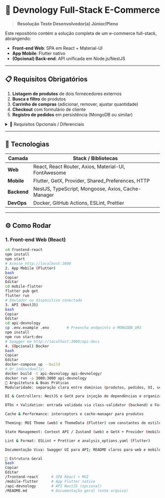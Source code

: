 # 🚀 Devnology Full-Stack E-Commerce

> **Resolução Teste Desenvolvedor(a) Júnior/Pleno**

Este repositório contém a solução completa de um e-commerce full-stack, abrangendo:

- **Front-end Web**: SPA em React + Material-UI  
- **App Mobile**: Flutter nativo  
- **(Opcional) Back-end**: API unificada em Node.js/NestJS  

---

## 📋 Requisitos Obrigatórios

1. **Listagem de produtos** de dois fornecedores externos  
2. **Busca e filtro** de produtos  
3. **Carrinho de compras** (adicionar, remover, ajustar quantidade)  
4. **Checkout** com formulário de cliente  
5. **Registro de pedidos** em persistência (MongoDB ou similar)  

<details>
<summary>🎯 Requisitos Opcionais / Diferenciais</summary>

- Endpoint único de produtos via **NestJS**  
- Cache de chamadas HTTP  
- Documentação **Swagger**  
- Autenticação **JWT**  
- Containerização **Docker**  
- CI/CD (GitHub Actions)  
- Testes unitários e E2E  
</details>

---

## 🔧 Tecnologias

| Camada      | Stack / Bibliotecas                                  |
|-------------|------------------------------------------------------|
| **Web**     | React, React Router, Axios, Material-UI, FontAwesome |
| **Mobile**  | Flutter, GetX, Provider, Shared_Preferences, HTTP    |
| **Backend** | NestJS, TypeScript, Mongoose, Axios, Cache-Manager   |
| **DevOps**  | Docker, GitHub Actions, ESLint, Prettier             |

---

## ⚙️ Como Rodar

### 1. Front-end Web (React)

```bash
cd frontend-react
npm install
npm start
# Acesse http://localhost:3000
2. App Mobile (Flutter)
bash
Copiar
Editar
cd mobile-flutter
flutter pub get
flutter run
# Emulador ou dispositivo conectado
3. API (NestJS)
bash
Copiar
Editar
cd api-devnology
cp .env.example .env        # Preencha endpoints e MONGODB_URI
npm install
npm run start:dev
# Swagger em http://localhost:3000/api-docs
4. (Opcional) Docker
bash
Copiar
Editar
docker-compose up --build
# Or individually:
docker build -t api-devnology api-devnology/
docker run -p 3000:3000 api-devnology
📐 Arquitetura & Boas Práticas
Modularidade: separação clara entre domínios (produtos, pedidos, UI, serviços)

DI & Controllers: NestJS e GetX para injeção de dependências e organização

DTOs + Validation: entrada validada via class-validator (backend) e Form (Flutter)

Cache & Performance: interceptors e cache-manager para produtos

Theming: MUI Theme (web) e ThemeData (Flutter) com constantes de estilo

State Management: Context API / Zustand (web) e GetX + Provider (mobile)

Lint & Format: ESLint + Prettier e analysis_options.yaml (Flutter)

Documentação Viva: Swagger UI para API; README claros para web e mobile

📂 Estrutura Geral
bash
Copiar
Editar
/frontend-react      # SPA React + MUI
/mobile-flutter      # App Flutter nativo
/api-devnology       # API NestJS (opcional)
/README.md           # Documentação geral (este arquivo)
